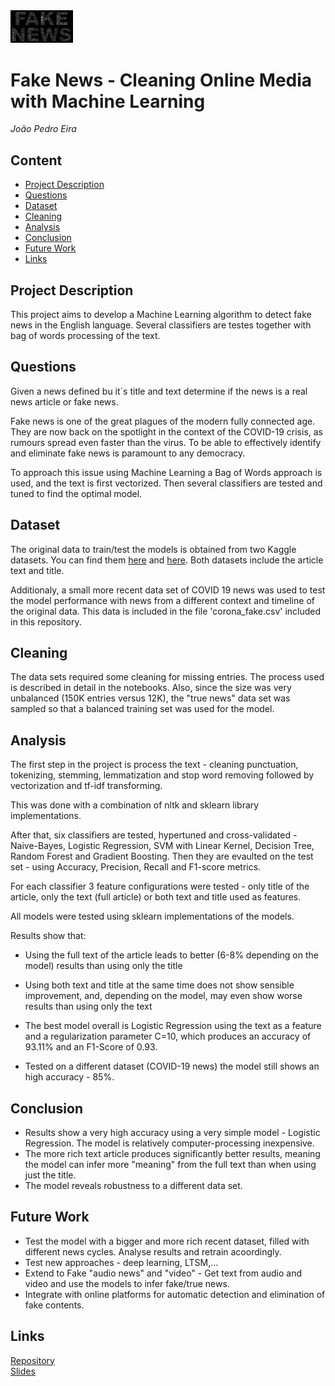 
<img src="https://github.com/joaopbe/FakeNewsDetector/blob/master/Presentation/pp_title.png" alt="Fake News" width="100"/>


# Fake News - Cleaning Online Media with Machine Learning
*João Pedro Eira*

## Content
- [Project Description](#project-description)
- [Questions](#questions)
- [Dataset](#dataset)
- [Cleaning](#cleaning)
- [Analysis](#analysis)
- [Conclusion](#conclusion)
- [Future Work](#future-work)
- [Links](#links)

## Project Description

This project aims to develop a Machine Learning algorithm to detect fake news in the English language.
Several classifiers are testes together with bag of words processing of the text.

## Questions

Given a news defined bu it´s title and text determine if the news is a real news article or fake news.

Fake news is one of the great plagues of the modern fully connected age. They are now back on the spotlight in the context of the COVID-19 crisis, as rumours spread even faster than the virus. To be able to effectively identify and eliminate fake news is paramount to any democracy.

To approach this issue using Machine Learning a Bag of Words approach is used, and the text is first vectorized. Then several classifiers are tested and tuned to find the optimal model.

## Dataset

The original data to train/test the models is obtained from two Kaggle datasets. You can find them [here](https://www.kaggle.com/snapcrack/all-the-news) and [here](https://www.kaggle.com/mrisdal/fake-news). Both datasets include the article text and title.

Additionaly, a small more recent data set of COVID 19 news was used to test the model performance with news from a different context and timeline of the original data. This data is included in the file 'corona_fake.csv' included in this repository.

## Cleaning
The data sets required some cleaning for missing entries. The process used is described in detail in the notebooks. Also, since the size was very unbalanced (150K entries versus 12K), the "true news" data set was sampled so that a balanced training set was used for the model.

## Analysis

The first step in the project is process the text - cleaning punctuation, tokenizing, stemming, lemmatization and stop word removing followed by vectorization and tf-idf transforming.

This was done with a combination of nltk and sklearn library implementations.

After that, six classifiers are tested, hypertuned and cross-validated - Naive-Bayes, Logistic Regression, SVM with Linear Kernel, Decision Tree, Random Forest and Gradient Boosting. Then they are evaulted on the test set - using Accuracy, Precision, Recall and F1-score metrics.

For each classifier 3 feature configurations were tested - only title of the article, only the text (full article) or both text and title used as features.

All models were tested using sklearn implementations of the models.

Results show that:

  - Using the full text of the article leads to better (6-8% depending on the model) results than using only the title
  - Using both text and title at the same time does not show sensible improvement, and, depending on the model, may even show worse results than using only the text
  - The best model overall is Logistic Regression using the text as a feature and a regularization parameter C=10, which produces an accuracy of 93.11% and an F1-Score of 0.93.

  - Tested on a different dataset (COVID-19 news) the model still shows an high accuracy - 85%.

## Conclusion

- Results show a very high accuracy using a very simple model - Logistic Regression. The model is relatively computer-processing inexpensive.
- The more rich text article produces significantly better results, meaning the model can infer more "meaning" from the full text than when using just the title.
- The model reveals robustness to a different data set.


## Future Work
- Test the model with a bigger and more rich recent dataset, filled with different news cycles. Analyse results and retrain acoordingly.
- Test new approaches - deep learning, LTSM,...
- Extend to Fake "audio news" and "video" - Get text from audio and video and use the models to infer fake/true news.
- Integrate with online platforms for automatic detection and elimination of fake contents.

## Links

[Repository](https://github.com/joaopbe/FakeNewsDetector)  
[Slides](https://github.com/joaopbe/FakeNewsDetector/blob/master/Presentation/Fake_News.pptx)  
